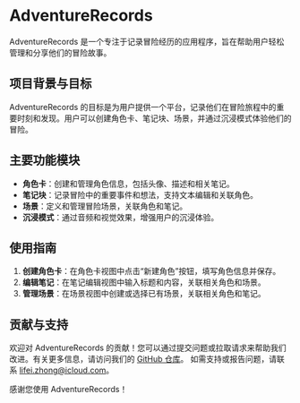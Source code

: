 # AdventureRecords

AdventureRecords 是一个专注于记录冒险经历的应用程序，旨在帮助用户轻松管理和分享他们的冒险故事。

## 项目背景与目标
AdventureRecords 的目标是为用户提供一个平台，记录他们在冒险旅程中的重要时刻和发现。用户可以创建角色卡、笔记块、场景，并通过沉浸模式体验他们的冒险。

## 主要功能模块
- **角色卡**：创建和管理角色信息，包括头像、描述和相关笔记。
- **笔记块**：记录冒险中的重要事件和想法，支持文本编辑和关联角色。
- **场景**：定义和管理冒险场景，关联角色和笔记。
- **沉浸模式**：通过音频和视觉效果，增强用户的沉浸体验。

## 使用指南
1. **创建角色卡**：在角色卡视图中点击“新建角色”按钮，填写角色信息并保存。
2. **编辑笔记**：在笔记编辑视图中输入标题和内容，关联相关角色和场景。
3. **管理场景**：在场景视图中创建或选择已有场景，关联相关角色和笔记。

## 贡献与支持
欢迎对 AdventureRecords 的贡献！您可以通过提交问题或拉取请求来帮助我们改进。有关更多信息，请访问我们的 [GitHub 仓库](https://github.com/GLLengyue/AdventureRecords)。
如需支持或报告问题，请联系 [lifei.zhong@icloud.com](mailto:lifei.zhong@icloud.com)。

感谢您使用 AdventureRecords！
